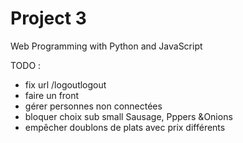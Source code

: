 # Project 3

Web Programming with Python and JavaScript

TODO :
- fix url /logoutlogout
- faire un front
- gérer personnes non connectées
- bloquer choix sub small Sausage, Pppers &Onions
- empêcher doublons de plats avec prix différents

